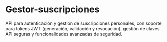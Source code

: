 # Gestor-suscripciones
API para autenticación y gestión de suscripciones personales, con soporte para tokens JWT (generación, validación y revocación), gestión de claves API seguras y funcionalidades avanzadas de seguridad.
